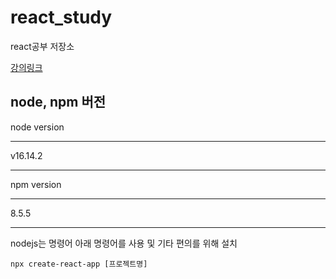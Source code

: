 # react_study
react공부 저장소

[강의링크](https://www.youtube.com/watch?v=nahwuaXmgt8&list=PLfLgtT94nNq1e6tr4sm2eH6ZZC2jcqGOy&index=2)

## node, npm 버전

node version

***
v16.14.2
***

npm version

***
8.5.5
***

nodejs는 명령어 아래 명령어를 사용 및 기타 편의를 위해 설치
```
npx create-react-app [프로젝트명]
```
